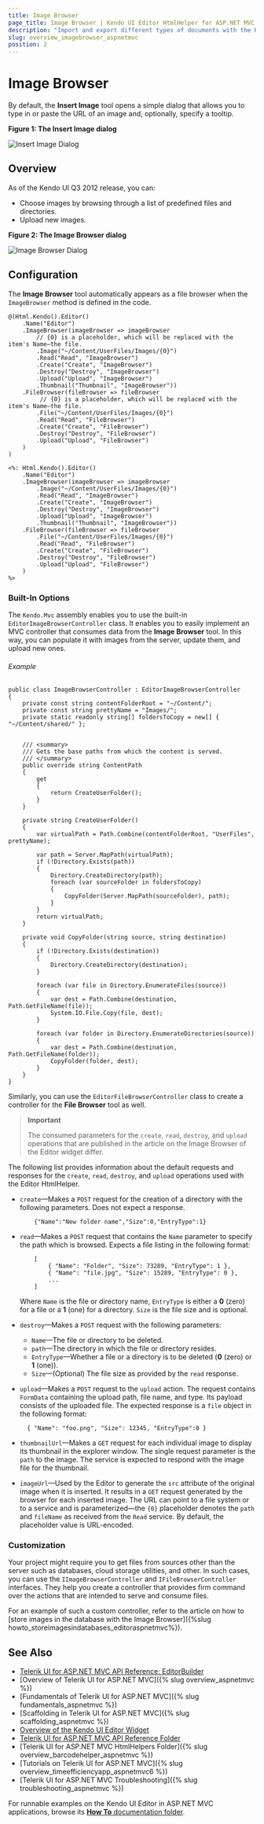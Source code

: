 ```yaml
---
title: Image Browser
page_title: Image Browser | Kendo UI Editor HtmlHelper for ASP.NET MVC
description: "Import and export different types of documents with the Kendo UI Editor widget for ASP.NET MVC."
slug: overview_imagebrowser_aspnetmvc
position: 2
---
```


# Image Browser

By default, the **Insert Image** tool opens a simple dialog that allows you to type in or paste the URL of an image and, optionally, specify a tooltip.

**Figure 1: The Insert Image dialog**

![Insert Image Dialog](editor-insert-image.png)

## Overview

As of the Kendo UI Q3 2012 release, you can:

* Choose images by browsing through a list of predefined files and directories.
* Upload new images.

**Figure 2: The Image Browser dialog**

![Image Browser Dialog](editor-image-browser.png)

## Configuration

The **Image Browser** tool automatically appears as a file browser when the `ImageBrowser` method is defined in the code.

```Razor
@(Html.Kendo().Editor()
    .Name("Editor")
    .ImageBrowser(imageBrowser => imageBrowser
        // {0} is a placeholder, which will be replaced with the item's Name—the file.
        .Image("~/Content/UserFiles/Images/{0}")
        .Read("Read", "ImageBrowser")
        .Create("Create", "ImageBrowser")
        .Destroy("Destroy", "ImageBrowser")
        .Upload("Upload", "ImageBrowser")
        .Thumbnail("Thumbnail", "ImageBrowser"))
    .FileBrowser(fileBrowser => fileBrowser
         // {0} is a placeholder, which will be replaced with the item's Name—the file.
        .File("~/Content/UserFiles/Images/{0}")
        .Read("Read", "FileBrowser")
        .Create("Create", "FileBrowser")
        .Destroy("Destroy", "FileBrowser")
        .Upload("Upload", "FileBrowser")
    )
)
```
```ASPX
<%: Html.Kendo().Editor()
    .Name("Editor")
    .ImageBrowser(imageBrowser => imageBrowser
        .Image("~/Content/UserFiles/Images/{0}")
        .Read("Read", "ImageBrowser")
        .Create("Create", "ImageBrowser")
        .Destroy("Destroy", "ImageBrowser")
        .Upload("Upload", "ImageBrowser")
        .Thumbnail("Thumbnail", "ImageBrowser"))
    .FileBrowser(fileBrowser => fileBrowser
        .File("~/Content/UserFiles/Images/{0}")
        .Read("Read", "FileBrowser")
        .Create("Create", "FileBrowser")
        .Destroy("Destroy", "FileBrowser")
        .Upload("Upload", "FileBrowser")
    )
%>
```

### Built-In Options

The `Kendo.Mvc` assembly enables you to use the built-in `EditorImageBrowserController` class. It enables you to easily implement an MVC controller that consumes data from the **Image Browser** tool. In this way, you can populate it with images from the server, update them, and upload new ones.

###### Example

    public class ImageBrowserController : EditorImageBrowserController
    {
        private const string contentFolderRoot = "~/Content/";
        private const string prettyName = "Images/";
        private static readonly string[] foldersToCopy = new[] { "~/Content/shared/" };


        /// <summary>
        /// Gets the base paths from which the content is served.
        /// </summary>
        public override string ContentPath
        {
            get
            {
                return CreateUserFolder();
            }
        }

        private string CreateUserFolder()
        {
            var virtualPath = Path.Combine(contentFolderRoot, "UserFiles", prettyName);

            var path = Server.MapPath(virtualPath);
            if (!Directory.Exists(path))
            {
                Directory.CreateDirectory(path);
                foreach (var sourceFolder in foldersToCopy)
                {
                    CopyFolder(Server.MapPath(sourceFolder), path);
                }
            }
            return virtualPath;
        }

        private void CopyFolder(string source, string destination)
        {
            if (!Directory.Exists(destination))
            {
                Directory.CreateDirectory(destination);
            }

            foreach (var file in Directory.EnumerateFiles(source))
            {
                var dest = Path.Combine(destination, Path.GetFileName(file));
                System.IO.File.Copy(file, dest);
            }

            foreach (var folder in Directory.EnumerateDirectories(source))
            {
                var dest = Path.Combine(destination, Path.GetFileName(folder));
                CopyFolder(folder, dest);
            }
        }
    }

Similarly, you can use the `EditorFileBrowserController` class to create a controller for the **File Browser** tool as well.

> **Important**
>
> The consumed parameters for the `create`, `read`, `destroy`, and `upload` operations that are published in the article on the Image Browser of the Editor widget differ.

The following list provides information about the default requests and responses for the `create`, `read`, `destroy`, and `upload` operations used with the Editor HtmlHelper.

- `create`&mdash;Makes a `POST` request for the creation of a directory with the following parameters. Does not expect a response.

    ```
        {"Name":"New folder name","Size":0,"EntryType":1}
    ```

- `read`&mdash;Makes a `POST` request that contains the `Name` parameter to specify the path which is browsed. Expects a file listing in the following format:

    ```
        [
            { "Name": "Folder", "Size": 73289, "EntryType": 1 },
            { "Name": "file.jpg", "Size": 15289, "EntryType": 0 },
            ...
        ]
    ```

    Where `Name` is the file or directory name, `EntryType` is either a **0** (zero) for a file or a **1** (one) for a directory. `Size` is the file size  and is optional.

- `destroy`&mdash;Makes a `POST` request with the following parameters:

    - `Name`&mdash;The file or directory to be deleted.
    - `path`&mdash;The directory in which the file or directory resides.
    - `EntryType`&mdash;Whether a file or a directory is to be deleted (**0** (zero) or **1** (one)).
    - `Size`&mdash;(Optional) The file size as provided by the `read` response.

- `upload`&mdash;Makes a `POST` request to the `upload` action. The request contains `FormData` containing the upload path, file name, and type. Its payload consists of the uploaded file. The expected response is a `file` object in the following format:

        { "Name": "foo.png", "Size": 12345, "EntryType":0 }

- `thumbnailUrl`&mdash;Makes a `GET` request for each individual image to display its thumbnail in the explorer window. The single request parameter is the `path` to the image. The service is expected to respond with the image file for the thumbnail.

- `imageUrl`&mdash;Used by the Editor to generate the `src` attribute of the original image when it is inserted. It results in a `GET` request generated by the browser for each inserted image. The URL can point to a file system or to a service and is parameterized&mdash;the `{0}` placeholder denotes the `path` and `fileName` as received from the `Read` service. By default, the placeholder value is URL-encoded.

### Customization

Your project might require you to get files from sources other than the server such as databases, cloud storage utilities, and other. In such cases, you can use the `IImageBrowserController` and  `IFileBrowserController` interfaces. They help you create a controller that provides firm command over the actions that are intended to serve and consume files.

For an example of such a custom controller, refer to the article on how to [store images in the database with the Image Browser]({%slug howto_storeimagesindatabases_editoraspnetmvc%}).

## See Also

* [Telerik UI for ASP.NET MVC API Reference: EditorBuilder](http://docs.telerik.com/aspnet-mvc/api/Kendo.Mvc.UI.Fluent/EditorBuilder)
* [Overview of Telerik UI for ASP.NET MVC]({% slug overview_aspnetmvc %})
* [Fundamentals of Telerik UI for ASP.NET MVC]({% slug fundamentals_aspnetmvc %})
* [Scaffolding in Telerik UI for ASP.NET MVC]({% slug scaffolding_aspnetmvc %})
* [Overview of the Kendo UI Editor Widget](http://docs.telerik.com/kendo-ui/controls/editors/editor/overview)
* [Telerik UI for ASP.NET MVC API Reference Folder](http://docs.telerik.com/aspnet-mvc/api/Kendo.Mvc/AggregateFunction)
* [Telerik UI for ASP.NET MVC HtmlHelpers Folder]({% slug overview_barcodehelper_aspnetmvc %})
* [Tutorials on Telerik UI for ASP.NET MVC]({% slug overview_timeefficiencyapp_aspnetmvc6 %})
* [Telerik UI for ASP.NET MVC Troubleshooting]({% slug troubleshooting_aspnetmvc %})

For runnable examples on the Kendo UI Editor in ASP.NET MVC applications, browse its [**How To** documentation folder](/helpers/editor/how-to/).
